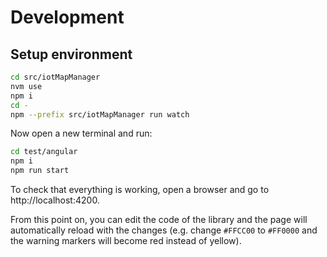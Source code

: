 # Development

## Setup environment

```sh
cd src/iotMapManager
nvm use
npm i
cd -
npm --prefix src/iotMapManager run watch
```

Now open a new terminal and run:

```sh
cd test/angular
npm i
npm run start
```

To check that everything is working, open a browser and go to http://localhost:4200.

From this point on, you can edit the code of the library and the page will automatically reload with the changes (e.g. change `#FFCC00` to `#FF0000` and the warning markers will become red instead of yellow).